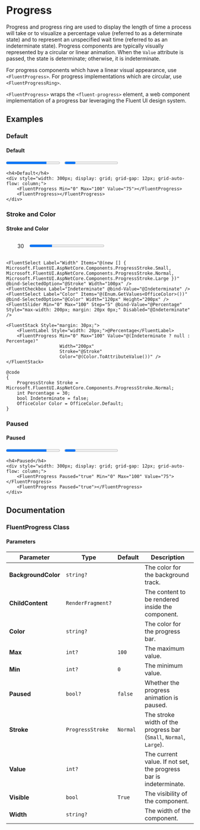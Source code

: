 # Progress

Progress and progress ring are used to display the length of time a process will take or to visualize a percentage value (referred to as a determinate state) and to represent an unspecified wait time (referred to as an indeterminate state). Progress components are typically visually represented by a circular or linear animation. When the `Value` attribute is passed, the state is determinate; otherwise, it is indeterminate.

For progress components which have a linear visual appearance, use `<FluentProgress>`. For progress implementations which are circular, use `<FluentProgressRing>`.

`<FluentProgress>` wraps the `<fluent-progress>` element, a web component implementation of a progress bar leveraging the Fluent UI design system.

## Examples

### Default

<h4>Default</h4>
<div style="width: 300px; display: grid; grid-gap: 12px; grid-auto-flow: column;">
    <progress max="100" value="75" style="width: 100%;"></progress>
    <progress style="width: 100%;"></progress>
</div>

```razor
<h4>Default</h4>
<div style="width: 300px; display: grid; grid-gap: 12px; grid-auto-flow: column;">
    <FluentProgress Min="0" Max="100" Value="75"></FluentProgress>
    <FluentProgress></FluentProgress>
</div>
```

### Stroke and Color

<h4>Stroke and Color</h4>
<!-- Controls for stroke, indeterminate, color, and percentage -->
<div style="margin: 30px; display: flex; align-items: center; gap: 1rem;">
    <span>30</span>
    <progress value="30" max="100" style="width: 200px;"></progress>
</div>

```razor
<FluentSelect Label="Width" Items="@(new [] { Microsoft.FluentUI.AspNetCore.Components.ProgressStroke.Small, Microsoft.FluentUI.AspNetCore.Components.ProgressStroke.Normal, Microsoft.FluentUI.AspNetCore.Components.ProgressStroke.Large })" @bind-SelectedOption="@Stroke" Width="100px" />
<FluentCheckbox Label="Indeterminate" @bind-Value="@Indeterminate" />
<FluentSelect Label="Color" Items="@(Enum.GetValues<OfficeColor>())" @bind-SelectedOption="@Color" Width="120px" Height="200px" />
<FluentSlider Min="0" Max="100" Step="5" @bind-Value="@Percentage" Style="max-width: 200px; margin: 20px 0px;" Disabled="@Indeterminate" />

<FluentStack Style="margin: 30px;">
    <FluentLabel Style="width: 20px;">@Percentage</FluentLabel>
    <FluentProgress Min="0" Max="100" Value="@(Indeterminate ? null : Percentage)"
                    Width="200px"
                    Stroke="@Stroke"
                    Color="@(Color.ToAttributeValue())" />
</FluentStack>

@code
{
    ProgressStroke Stroke = Microsoft.FluentUI.AspNetCore.Components.ProgressStroke.Normal;
    int Percentage = 30;
    bool Indeterminate = false;
    OfficeColor Color = OfficeColor.Default;
}
```

### Paused

<h4>Paused</h4>
<div style="width: 300px; display: grid; grid-gap: 12px; grid-auto-flow: column;">
    <progress max="100" value="75" style="width: 100%;"></progress>
    <progress style="width: 100%;"></progress>
</div>

```razor
<h4>Paused</h4>
<div style="width: 300px; display: grid; grid-gap: 12px; grid-auto-flow: column;">
    <FluentProgress Paused="true" Min="0" Max="100" Value="75"></FluentProgress>
    <FluentProgress Paused="true"></FluentProgress>
</div>
```

## Documentation

### FluentProgress Class

#### Parameters

| Parameter | Type | Default | Description |
| --- | --- | --- | --- |
| **BackgroundColor** | `string?` | | The color for the background track. |
| **ChildContent** | `RenderFragment?` | | The content to be rendered inside the component. |
| **Color** | `string?` | | The color for the progress bar. |
| **Max** | `int?` | `100` | The maximum value. |
| **Min** | `int?` | `0` | The minimum value. |
| **Paused** | `bool?` | `false` | Whether the progress animation is paused. |
| **Stroke** | `ProgressStroke` | `Normal` | The stroke width of the progress bar (`Small`, `Normal`, `Large`). |
| **Value** | `int?` | | The current value. If not set, the progress bar is indeterminate. |
| **Visible** | `bool` | `True` | The visibility of the component. |
| **Width** | `string?` | | The width of the component. |